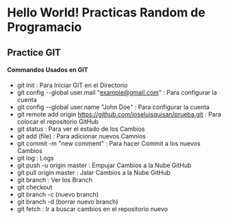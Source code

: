# Hello World! Practicas Random de Programacio

## Practice GIT
#### Commandos Usados en GIT

- git init : Para Iniciar GIT en el Directorio
- git config --global user.mail "example@gmail.com" : Para configurar la cuenta
- git config --global user.name "John Doe"  : Para configurar la cuenta
- git remote add origin https://github.com/joseluisquisan/prueba.git : Para colocar el repositorio GitHub
- git status : Para ver el estado de los Cambios
- git add (file) : Para adicionar nuevos Camnios
- git commit -m "new comment" : Para hacer Commit a los nuevos Cambios
- git log : Logs
- git push -u origin master : Empujar Cambios a la Nube GitHub
- git pull origin master : Jalar Cambios a la Nube GitHub
- git branch : Ver los Branch
- git checkout
- git branch -c (nuevo branch)
- git branch -d (borrar nuevo branch)
- git fetch : Ir a buscar cambios en el repositorio nuevo
